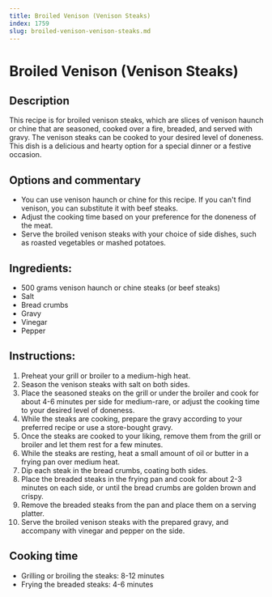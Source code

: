 ```yaml
---
title: Broiled Venison (Venison Steaks)
index: 1759
slug: broiled-venison-venison-steaks.md
---
```


# Broiled Venison (Venison Steaks)

## Description
This recipe is for broiled venison steaks, which are slices of venison haunch or chine that are seasoned, cooked over a fire, breaded, and served with gravy. The venison steaks can be cooked to your desired level of doneness. This dish is a delicious and hearty option for a special dinner or a festive occasion.

## Options and commentary
- You can use venison haunch or chine for this recipe. If you can't find venison, you can substitute it with beef steaks.
- Adjust the cooking time based on your preference for the doneness of the meat.
- Serve the broiled venison steaks with your choice of side dishes, such as roasted vegetables or mashed potatoes.

## Ingredients:
- 500 grams venison haunch or chine steaks (or beef steaks)
- Salt
- Bread crumbs
- Gravy
- Vinegar
- Pepper

## Instructions:
1. Preheat your grill or broiler to a medium-high heat.
2. Season the venison steaks with salt on both sides.
3. Place the seasoned steaks on the grill or under the broiler and cook for about 4-6 minutes per side for medium-rare, or adjust the cooking time to your desired level of doneness.
4. While the steaks are cooking, prepare the gravy according to your preferred recipe or use a store-bought gravy.
5. Once the steaks are cooked to your liking, remove them from the grill or broiler and let them rest for a few minutes.
6. While the steaks are resting, heat a small amount of oil or butter in a frying pan over medium heat.
7. Dip each steak in the bread crumbs, coating both sides.
8. Place the breaded steaks in the frying pan and cook for about 2-3 minutes on each side, or until the bread crumbs are golden brown and crispy.
9. Remove the breaded steaks from the pan and place them on a serving platter.
10. Serve the broiled venison steaks with the prepared gravy, and accompany with vinegar and pepper on the side.

## Cooking time
- Grilling or broiling the steaks: 8-12 minutes
- Frying the breaded steaks: 4-6 minutes